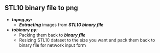 ## STL10 binary file to png
* ***topng.py:***
  * ***Extracting*** images from ***STL10 binary file***
* ***tobinary.py:***
  * Packing them back to ***binary file***
  * Resizing STL10 dataset to the size you want and pack them back to binary file for network input form
  
  




